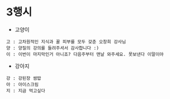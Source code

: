 # 3행시

- 고양이
```
고 : 고차원적인 지식과 꿀 피부를 모두 갖춘 오창희 강사님
양 : 양질의 강의를 들려주셔서 감사합니다 :)
이 : 이번이 마지막인거 아니죠? 다음주부터 맨날 와주세요. 못보낸다 이말이야
```

- 강아지
```
강 : 강된장 쌈밥
아 : 아이스크림
지 : 지금 먹고싶다
```
